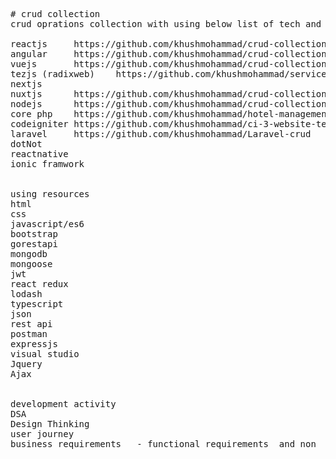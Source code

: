 <pre>
# crud collection
crud oprations collection with using below list of tech and framworks  on my skills

reactjs     https://github.com/khushmohammad/crud-collection/tree/main/crud/reactjs/react-simple-crud
angular     https://github.com/khushmohammad/crud-collection/tree/main/crud/angular/angular-simple-crud
vuejs       https://github.com/khushmohammad/crud-collection/tree/main/crud/vue
tezjs (radixweb)    https://github.com/khushmohammad/service-provider-frontend  it is private directory if you want access you can contact to me
nextjs
nuxtjs      https://github.com/khushmohammad/crud-collection/tree/main/crud/nuxtjs-concept
nodejs      https://github.com/khushmohammad/crud-collection/tree/main/crud/nodejs/nodejs-curd-student
core php    https://github.com/khushmohammad/hotel-management-core-php
codeigniter https://github.com/khushmohammad/ci-3-website-template
laravel     https://github.com/khushmohammad/Laravel-crud
dotNot
reactnative
ionic framwork


using resources 
html
css
javascript/es6
bootstrap
gorestapi
mongodb
mongoose
jwt
react redux
lodash
typescript
json
rest api
postman
expressjs
visual studio
Jquery 
Ajax


development activity
DSA
Design Thinking
user journey
business requirements   - functional requirements  and non  functional requirements



</pre>


